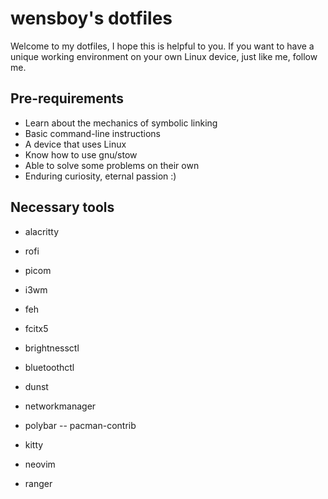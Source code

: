 # wensboy's dotfiles

Welcome to my dotfiles, I hope this is helpful to you.
If you want to have a unique working environment on your own Linux device, 
just like me, follow me.

## Pre-requirements

+ Learn about the mechanics of symbolic linking
+ Basic command-line instructions
+ A device that uses Linux
+ Know how to use gnu/stow
+ Able to solve some problems on their own
+ Enduring curiosity, eternal passion :)

## Necessary tools

- alacritty

- rofi

- picom

- i3wm
 - feh
 - fcitx5
 - brightnessctl
 - bluetoothctl
 - dunst
 - networkmanager

- polybar
-- pacman-contrib
 
- kitty

- neovim

- ranger


